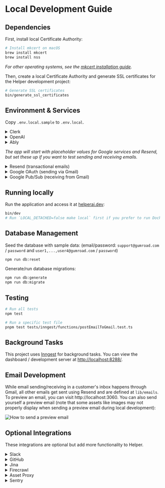 # Local Development Guide

## Dependencies

First, install local Certificate Authority:

```sh
# Install mkcert on macOS
brew install mkcert
brew install nss
```

_For other operating systems, see the [mkcert installation guide](https://github.com/FiloSottile/mkcert?tab=readme-ov-file#installation)._

Then, create a local Certificate Authority and generate SSL certificates for the Helper development project:

```sh
# Generate SSL certificates
bin/generate_ssl_certificates
```

## Environment & Services

Copy `.env.local.sample` to `.env.local`.

<details>
<summary>Clerk</summary>

1. Go to [clerk.com](https://clerk.com) and create a new app.
1. Name the app and set login methods to: **Email, Google, Apple, GitHub**.
1. Under "Configure > Email, phone, username", turn on "Personal information > Name"
1. Under "Configure > Organization Management", turn on "Enable organizations"
1. Under "Configure > API Keys", add `CLERK_SECRET_KEY` and `NEXT_PUBLIC_CLERK_PUBLISHABLE_KEY` to your `.env.local` file.
1. Under "Users", create a user with email `support@gumroad.com` and password `password`. Optionally create other users, e.g. with your email.
1. Add the user ID(s) to your `.env.local` file as `CLERK_INITIAL_USER_IDS`.
1. Under "Organizations", create a new organization and add your user(s) to the "Members" list.
1. Add the organization ID to your `.env.local` file as `CLERK_INITIAL_ORGANIZATION_ID`.

</details>

<details>
<summary>OpenAI</summary>

1. Create an account at [openai.com](https://openai.com).
1. Create a new API key at [platform.openai.com/api-keys](https://platform.openai.com/api-keys).
1. Add the API key to your `.env.local` file as `OPENAI_API_KEY`.

</details>

<details>
<summary>Ably</summary>

1. Go to [ably.com](https://ably.com) and sign up or log in.
2. Create a new app.
3. Go to the "API Keys" tab for your new app.
4. Copy the API key that has all capabilities enabled (usually the first one).
5. Add the API key to your `.env.local` file as `ABLY_API_KEY`.

</details>

_The app will start with placeholder values for Google services and Resend, but set these up if you want to test sending and receiving emails._

<details>
<summary>Resend (transactional emails)</summary>

1. Go to [resend.com](https://resend.com) and sign up or log in.
2. Navigate to "API Keys".
3. Click "Create API Key". Give it a name (e.g., "Helper Dev") and grant it "Sending access" permission.
4. Add the API key to your `.env.local` file as `RESEND_API_KEY`.

</details>

<details>
<summary>Google OAuth (sending via Gmail)</summary>

1. Go to the [Google Cloud Console](https://console.cloud.google.com/).
2. Create a new project or select an existing one.
3. Navigate to "APIs & Services" > "Credentials".
4. Click "Create Credentials" and select "OAuth client ID".
5. Choose "Web application" as the application type.
6. Add `https://helperai.dev/api/connect/google/callback` to the "Authorized redirect URIs".
7. Click "Create". You will be shown the Client ID and Client Secret.
8. Add these values to your `.env.local` file as `GOOGLE_CLIENT_ID` and `GOOGLE_CLIENT_SECRET`.
9. Navigate to "APIs & Services" > "Library".
10. Search for "Gmail API" and enable it for your project.
11. Navigate to "APIs & Services" > "OAuth consent screen".
12. Configure the consent screen. Under "Data access", add the `.../auth/gmail.send` scope.
13. Add your Google account email address as a Test User under "Audience" while the app is in testing mode.

</details>

<details>
<summary>Google Pub/Sub (receiving from Gmail)</summary>

_This setup allows the app to receive real-time notifications (e.g., new emails) from Gmail during local development._

**1.** Set up and start [Serveo](https://serveo.net), [ngrok](https://ngrok.com/docs/getting-started) or similar to get a public forwarding URL pointing to `localhost:3010`.

**2.** Set up Google Pub/Sub:

- Go to the [Google Cloud Console](https://console.cloud.google.com/) and select the same project used for Google OAuth.
- Navigate to "Pub/Sub" > "Topics".
- Click "Create Topic". Give it a name (e.g., `helper-email-dev`) and click "Create".
- Add the topic name to your `.env.local` file as `GOOGLE_PUBSUB_TOPIC_NAME`.
- Grant the Gmail service account permission to publish to this topic:
  - Go back to the "Topics" list and check the box next to your new topic.
  - Click "Permissions" in the info panel on the right (or click the topic name and go to the Permissions tab).
  - Click "Add Principal".
  - In the "New principals" field, enter `gmail-api-push@system.gserviceaccount.com`.
  - Assign the role "Pub/Sub Publisher".
  - Click "Save".
- Create a service account for the push subscription authentication:
  - Go to "IAM & Admin" > "Service Accounts".
  - Click "Create Service Account".
  - Give it a name (e.g., `pubsub-push-auth-dev`) and an ID. Click "Create and Continue".
  - Grant the service account the "Service Account Token Creator" role (`roles/iam.serviceAccountTokenCreator`). This allows it to generate OIDC tokens for authentication. Click "Continue" and "Done".
  - Add the service account email (e.g., `pubsub-push-auth-dev@<your-project-id>.iam.gserviceaccount.com`) to your `.env.local` file as `GOOGLE_PUBSUB_CLAIM_EMAIL`
- Create the push subscription:
  - Navigate to "Pub/Sub" > "Subscriptions".
  - Click "Create Subscription".
  - Give it an ID (e.g., `helper-email-subscription-dev`).
  - Select the Pub/Sub topic you created earlier (e.g., `helper-email-dev`).
  - Under "Delivery type", select "Push".
  - In the "Endpoint URL" field, enter your forwarding URL followed by the webhook path: `https://<your-forwarding-url>/api/webhooks/gmail` (replace `<your-forwarding-url>` with the URL from step 1).
  - Check the box for "Enable authentication".
  - Select the service account you just created (e.g., `pubsub-push-auth-dev@<your-project-id>.iam.gserviceaccount.com`).
  - Leave other settings as default and click "Create".

Now linking your Gmail account from Settings → Integrations should grant Gmail access and webhooks for new emails should arrive on your local server.

</details>

## Running locally

Run the application and access it at [helperai.dev](https://helperai.dev):

```sh
bin/dev
# Run `LOCAL_DETACHED=false make local` first if you prefer to run Docker services in the foreground
```

## Database Management

Seed the database with sample data: (email/password: `support@gumroad.com` / `password` and `user1,...,user4@gumroad.com` / `password`)

```sh
npm run db:reset
```

Generate/run database migrations:

```sh
npm run db:generate
npm run db:migrate
```

## Testing

```sh
# Run all tests
npm test

# Run a specific test file
pnpm test tests/inngest/functions/postEmailToGmail.test.ts
```

## Background Tasks

This project uses [Inngest](https://www.inngest.com/) for background tasks. You can view the dashboard / development server at [http://localhost:8288/](http://localhost:8288/).

## Email Development

While email sending/receiving in a customer's inbox happens through Gmail, all other emails get sent using Resend and are defined at `lib/emails`. To preview an email, you can visit http://localhost:3060. You can also send yourself a preview email (note that some assets like images may not properly display when sending a preview email during local development):

![How to send a preview email](images/resend_preview_email.png)

## Optional Integrations

These integrations are optional but add more functionality to Helper.

<details>
<summary>Slack</summary>

Enables various features including messaging channels when tickets are received, messaging users when tickets are assigned, and an AI agent.

1. Set up and start [Serveo](https://serveo.net), [ngrok](https://ngrok.com/docs/getting-started) or similar to get a public forwarding URL pointing to `localhost:3010`.
1. Go to [api.slack.com/apps](https://api.slack.com/apps) and create a new app.
1. Under "Basic Information", find your app credentials.
1. Add the following values to your `.env.local` file:
   - `SLACK_CLIENT_ID`: Client ID from Basic Information
   - `SLACK_CLIENT_SECRET`: Client Secret from Basic Information
   - `SLACK_SIGNING_SECRET`: Signing Secret from Basic Information
1. Under "OAuth & Permissions", add all scopes listed in `lib/slack/constants.ts`
1. Under "Event Subscriptions", add `https://<your-forwarding-url>/api/webhooks/slack/event` as the event request URL
1. Also under "Event Subscriptions", subscribe to the following bot events:
   - `app_mention`
   - `assistant_thread_started`
   - `message.channels`
   - `message.im`
   - `tokens_revoked`
1. Under "Interactivity & Shortcuts", add `https://<your-forwarding-url>/api/webhooks/slack/response` as the interactivity request URL
1. Under "Agents & AI Apps", check "Agent or Assistant"
1. Under "App Home", check "Always Show My Bot as Online"
1. Install the app to your workspace.

</details>

<details>
<summary>GitHub</summary>

Enables creating GitHub issues from tickets and replying to the customer when the issue is closed.

1. Go to [github.com/settings/apps](https://github.com/settings/apps) and click "New GitHub App".
1. Fill in the required fields, including a name for your app.
1. Set the Callback URL to `https://<your-forwarding-url>/api/connect/github/callback`
1. Also set the post-installation Setup URL to `https://<your-forwarding-url>/api/connect/github/callback` and check "Redirect on update"
1. Set the following permissions:
   - Repository permissions:
     - Issues: Read & write
   - Account permissions:
     - Email addresses: Read-only
1. After creating the app, note the App ID and generate a private key.
1. Add the following values to your `.env.local` file:
   - `GITHUB_APP_SLUG`: The slug of your GitHub app (from the URL; it should be a dasherized version of your app's name)
   - `GITHUB_APP_ID`: The App ID found in the app settings
   - `GITHUB_CLIENT_SECRET`: The Client Secret from the app settings
   - `GITHUB_PRIVATE_KEY`: The contents of the private key file you downloaded

</details>

<details>
<summary>Jina</summary>

Enables the widget to read the current page for better AI context.

1. Go to [jina.ai](https://jina.ai) and create an account or log in.
2. Navigate to the API section to generate an API token.
3. Add the token to your `.env.local` file as `JINA_API_TOKEN`.

</details>

<details>
<summary>Firecrawl</summary>

Enables linking an existing knowledge base website for the AI to reference.

1. Go to [firecrawl.dev](https://www.firecrawl.dev) and create an account or log in.
2. Generate an API key from your account settings or dashboard.
3. Add the API key to your `.env.local` file as `FIRECRAWL_API_KEY`.

</details>

<details>
<summary>Asset Proxy</summary>

Enables passing email assets through an intermediate server to increase security.

1. Set up a proxy server with HMAC authentication. Use the following CloudFlare Worker script for reference:

```js
const SECRET_KEY = "<secret key>";
const EXPIRY_TIME = 300; // Signature expiry time in seconds (5 minutes)

async function verifySignature(request) {
  const url = new URL(request.url);
  const targetUrl = url.searchParams.get("url");
  const passedSignature = url.searchParams.get("verify");
  const expires = url.searchParams.get("expires");

  if (!targetUrl || !passedSignature || !expires) {
    return false;
  }

  const now = Math.floor(Date.now() / 1000); // Current time in seconds
  if (now > parseInt(expires, 10)) {
    return false; // Expired request
  }

  // Compute expected HMAC signature
  const encoder = new TextEncoder();
  const key = await crypto.subtle.importKey(
    "raw",
    encoder.encode(SECRET_KEY),
    { name: "HMAC", hash: "SHA-256" },
    false,
    ["sign"],
  );

  const dataToSign = `${targetUrl}:${expires}`;
  const signatureData = encoder.encode(dataToSign);
  const signatureBuffer = await crypto.subtle.sign("HMAC", key, signatureData);
  const expectedSignature = btoa(String.fromCharCode(...new Uint8Array(signatureBuffer)))
    .replace(/\+/g, "-")
    .replace(/\//g, "_")
    .replace(/=+$/, ""); // URL-safe Base64 encoding

  return expectedSignature === passedSignature;
}

export default {
  async fetch(request) {
    if (!(await verifySignature(request))) {
      return new Response("Forbidden: Invalid or expired signature", { status: 403 });
    }

    const url = new URL(request.url);
    const targetUrl = url.searchParams.get("url");

    try {
      const response = await fetch(targetUrl, {
        method: request.method,
        headers: request.headers,
      });

      const newHeaders = new Headers(response.headers);
      const allowedOrigins = ["https://helper.ai", "https://helperai.dev"];
      const origin = request.headers.get("Origin");

      if (allowedOrigins.includes(origin)) {
        newHeaders.set("Access-Control-Allow-Origin", origin);
      }

      newHeaders.set("Access-Control-Allow-Methods", "GET");
      newHeaders.set("Access-Control-Allow-Headers", "*");
      newHeaders.set("X-Proxy-By", "Helper Content Proxy");

      return new Response(response.body, {
        status: response.status,
        headers: newHeaders,
      });
    } catch (error) {
      return new Response(`Error: ${error.message}`, { status: 500 });
    }
  },
};
```

2. Add the following values to your `.env.local` file:
   - `PROXY_URL`: The URL of your proxy server
   - `PROXY_SECRET_KEY`: The same secret key you set in the script

</details>

<details>
<summary>Sentry</summary>

Enables error reporting and performance tracing.

1. Go to [sentry.io](https://sentry.io) and create an account or log in.
2. Create a new project for a Next.js application.
3. In the project settings, find the DSN (Data Source Name).
4. Add the DSN to your `.env.local` file as `NEXT_PUBLIC_SENTRY_DSN`.

</details>
